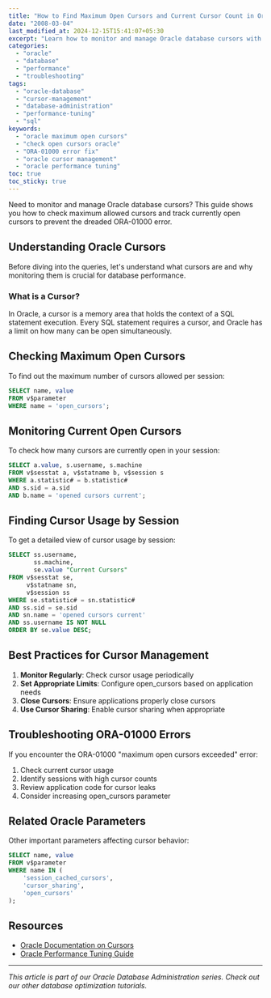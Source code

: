 ```yaml
---
title: "How to Find Maximum Open Cursors and Current Cursor Count in Oracle Database"
date: "2008-03-04"
last_modified_at: 2024-12-15T15:41:07+05:30
excerpt: "Learn how to monitor and manage Oracle database cursors with SQL queries. Find out maximum allowed cursors and track currently open cursors to prevent ORA-01000 errors."
categories: 
  - "oracle"
  - "database"
  - "performance"
  - "troubleshooting"
tags: 
  - "oracle-database"
  - "cursor-management"
  - "database-administration"
  - "performance-tuning"
  - "sql"
keywords:
  - "oracle maximum open cursors"
  - "check open cursors oracle"
  - "ORA-01000 error fix"
  - "oracle cursor management"
  - "oracle performance tuning"
toc: true
toc_sticky: true
---
```


Need to monitor and manage Oracle database cursors? This guide shows you how to check maximum allowed cursors and track currently open cursors to prevent the dreaded ORA-01000 error.

<!--more-->

## Understanding Oracle Cursors

Before diving into the queries, let's understand what cursors are and why monitoring them is crucial for database performance.

### What is a Cursor?

In Oracle, a cursor is a memory area that holds the context of a SQL statement execution. Every SQL statement requires a cursor, and Oracle has a limit on how many can be open simultaneously.

## Checking Maximum Open Cursors

To find out the maximum number of cursors allowed per session:

```sql
SELECT name, value
FROM v$parameter
WHERE name = 'open_cursors';
```

## Monitoring Current Open Cursors

To check how many cursors are currently open in your session:

```sql
SELECT a.value, s.username, s.machine
FROM v$sesstat a, v$statname b, v$session s
WHERE a.statistic# = b.statistic#
AND s.sid = a.sid
AND b.name = 'opened cursors current';
```

## Finding Cursor Usage by Session

To get a detailed view of cursor usage by session:

```sql
SELECT ss.username,
       ss.machine,
       se.value "Current Cursors"
FROM v$sesstat se,
     v$statname sn,
     v$session ss
WHERE se.statistic# = sn.statistic#
AND ss.sid = se.sid
AND sn.name = 'opened cursors current'
AND ss.username IS NOT NULL
ORDER BY se.value DESC;
```

## Best Practices for Cursor Management

1. **Monitor Regularly**: Check cursor usage periodically
2. **Set Appropriate Limits**: Configure open_cursors based on application needs
3. **Close Cursors**: Ensure applications properly close cursors
4. **Use Cursor Sharing**: Enable cursor sharing when appropriate

## Troubleshooting ORA-01000 Errors

If you encounter the ORA-01000 "maximum open cursors exceeded" error:

1. Check current cursor usage
2. Identify sessions with high cursor counts
3. Review application code for cursor leaks
4. Consider increasing open_cursors parameter

## Related Oracle Parameters

Other important parameters affecting cursor behavior:

```sql
SELECT name, value
FROM v$parameter
WHERE name IN (
    'session_cached_cursors',
    'cursor_sharing',
    'open_cursors'
);
```

## Resources

- [Oracle Documentation on Cursors](https://docs.oracle.com/en/database/oracle/oracle-database/19/lnpls/static-sql.html#GUID-F52A3EF9-E29B-401D-BA35-CEB45D2920F0)
- [Oracle Performance Tuning Guide](https://docs.oracle.com/en/database/oracle/oracle-database/19/tgdba/index.html)

---

*This article is part of our Oracle Database Administration series. Check out our other database optimization tutorials.*
